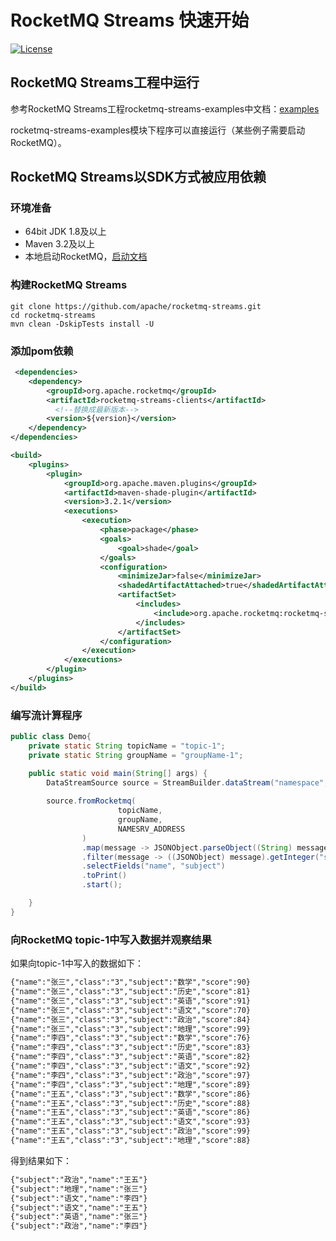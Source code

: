 # RocketMQ Streams 快速开始

[![License](https://img.shields.io/badge/license-Apache%202-4EB1BA.svg)](https://www.apache.org/licenses/LICENSE-2.0.html)


## RocketMQ Streams工程中运行
参考RocketMQ Streams工程rocketmq-streams-examples中文档：[examples](https://github.com/apache/rocketmq-streams/tree/main/rocketmq-streams-examples)

rocketmq-streams-examples模块下程序可以直接运行（某些例子需要启动RocketMQ）。

## RocketMQ Streams以SDK方式被应用依赖
### 环境准备
- 64bit JDK 1.8及以上
- Maven 3.2及以上
- 本地启动RocketMQ，[启动文档](https://rocketmq.apache.org/docs/quick-start/)

### 构建RocketMQ Streams

```shell
git clone https://github.com/apache/rocketmq-streams.git
cd rocketmq-streams
mvn clean -DskipTests install -U
```
### 添加pom依赖

```xml
 <dependencies>
    <dependency>
        <groupId>org.apache.rocketmq</groupId>
        <artifactId>rocketmq-streams-clients</artifactId>
          <!--替换成最新版本-->
        <version>${version}</version>
    </dependency>
</dependencies>

<build>
    <plugins>
        <plugin>
            <groupId>org.apache.maven.plugins</groupId>
            <artifactId>maven-shade-plugin</artifactId>
            <version>3.2.1</version>
            <executions>
                <execution>
                    <phase>package</phase>
                    <goals>
                        <goal>shade</goal>
                    </goals>
                    <configuration>
                        <minimizeJar>false</minimizeJar>
                        <shadedArtifactAttached>true</shadedArtifactAttached>
                        <artifactSet>
                            <includes>
                                <include>org.apache.rocketmq:rocketmq-streams-clients</include>
                            </includes>
                        </artifactSet>
                    </configuration>
                </execution>
            </executions>
        </plugin>
    </plugins>
</build>
```

### 编写流计算程序
```java
public class Demo{
    private static String topicName = "topic-1";
    private static String groupName = "groupName-1";

    public static void main(String[] args) {
        DataStreamSource source = StreamBuilder.dataStream("namespace", "pipeline");
       
        source.fromRocketmq(
                        topicName,
                        groupName,
                        NAMESRV_ADDRESS
                )
                .map(message -> JSONObject.parseObject((String) message))
                .filter(message -> ((JSONObject) message).getInteger("score") > 90)
                .selectFields("name", "subject")
                .toPrint()
                .start();

    }
}
```

### 向RocketMQ topic-1中写入数据并观察结果
如果向topic-1中写入的数据如下：
```xml
{"name":"张三","class":"3","subject":"数学","score":90}
{"name":"张三","class":"3","subject":"历史","score":81}
{"name":"张三","class":"3","subject":"英语","score":91}
{"name":"张三","class":"3","subject":"语文","score":70}
{"name":"张三","class":"3","subject":"政治","score":84}
{"name":"张三","class":"3","subject":"地理","score":99}
{"name":"李四","class":"3","subject":"数学","score":76}
{"name":"李四","class":"3","subject":"历史","score":83}
{"name":"李四","class":"3","subject":"英语","score":82}
{"name":"李四","class":"3","subject":"语文","score":92}
{"name":"李四","class":"3","subject":"政治","score":97}
{"name":"李四","class":"3","subject":"地理","score":89}
{"name":"王五","class":"3","subject":"数学","score":86}
{"name":"王五","class":"3","subject":"历史","score":88}
{"name":"王五","class":"3","subject":"英语","score":86}
{"name":"王五","class":"3","subject":"语文","score":93}
{"name":"王五","class":"3","subject":"政治","score":99}
{"name":"王五","class":"3","subject":"地理","score":88}
```
得到结果如下：
```xml
{"subject":"政治","name":"王五"}
{"subject":"地理","name":"张三"}
{"subject":"语文","name":"李四"}
{"subject":"语文","name":"王五"}
{"subject":"英语","name":"张三"}
{"subject":"政治","name":"李四"}
```

